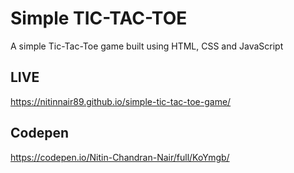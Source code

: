 # Simple TIC-TAC-TOE
A simple Tic-Tac-Toe game built using HTML, CSS and JavaScript

## LIVE
https://nitinnair89.github.io/simple-tic-tac-toe-game/

## Codepen
https://codepen.io/Nitin-Chandran-Nair/full/KoYmgb/

